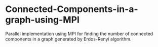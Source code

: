 # Connected-Components-in-a-graph-using-MPI
Parallel implementation using MPI for finding the number of connected components in a graph generated by Erdos-Renyi algorithm.
